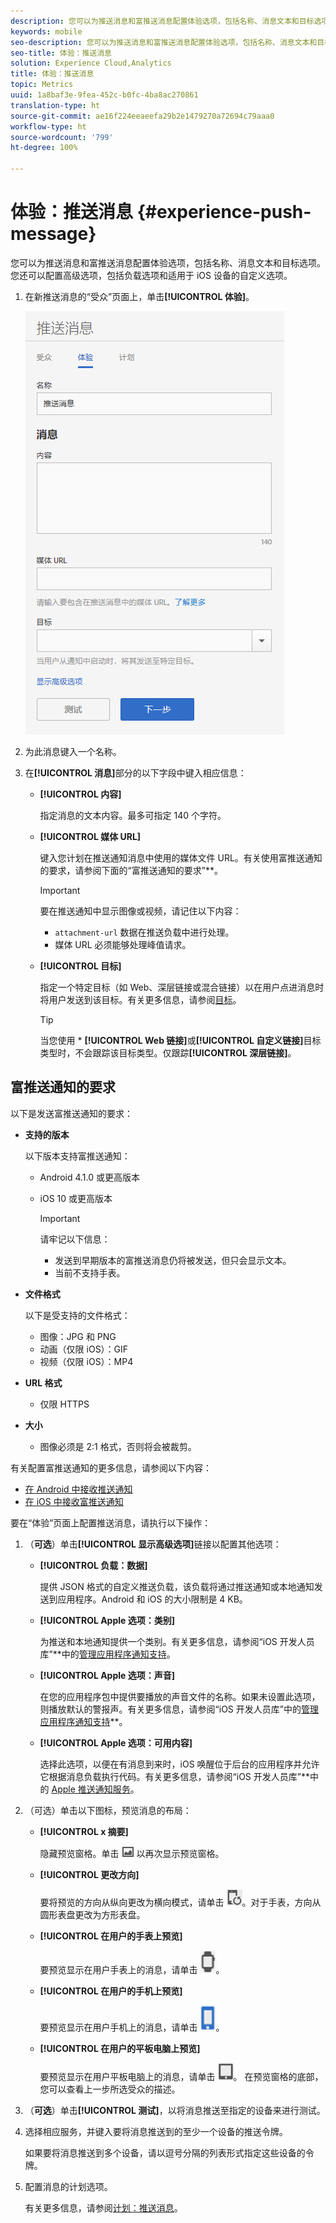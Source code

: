 ```yaml
---
description: 您可以为推送消息和富推送消息配置体验选项，包括名称、消息文本和目标选项。您还可以配置高级选项，包括负载选项和适用于 iOS 设备的自定义选项。
keywords: mobile
seo-description: 您可以为推送消息和富推送消息配置体验选项，包括名称、消息文本和目标选项。您还可以配置高级选项，包括负载选项和适用于 iOS 设备的自定义选项。
seo-title: 体验：推送消息
solution: Experience Cloud,Analytics
title: 体验：推送消息
topic: Metrics
uuid: 1a8baf3e-9fea-452c-b0fc-4ba8ac270861
translation-type: ht
source-git-commit: ae16f224eeaeefa29b2e1479270a72694c79aaa0
workflow-type: ht
source-wordcount: '799'
ht-degree: 100%

---
```



# 体验：推送消息 {#experience-push-message}

您可以为推送消息和富推送消息配置体验选项，包括名称、消息文本和目标选项。您还可以配置高级选项，包括负载选项和适用于 iOS 设备的自定义选项。

1. 在新推送消息的“受众”页面上，单击&#x200B;**[!UICONTROL 体验]**。

   ![体验：推送消息屏幕](assets/experience-push-message.png)

1. 为此消息键入一个名称。
1. 在&#x200B;**[!UICONTROL 消息]**&#x200B;部分的以下字段中键入相应信息：

   * **[!UICONTROL 内容]**

      指定消息的文本内容。最多可指定 140 个字符。

   * **[!UICONTROL 媒体 URL]**

      键入您计划在推送通知消息中使用的媒体文件 URL。有关使用富推送通知的要求，请参阅下面的“富推送通知的要求”**。

      >[!IMPORTANT]
      >
      >要在推送通知中显示图像或视频，请记住以下内容：
      > * `attachment-url` 数据在推送负载中进行处理。
      > * 媒体 URL 必须能够处理峰值请求。


   * **[!UICONTROL 目标]**

      指定一个特定目标（如 Web、深层链接或混合链接）以在用户点进消息时将用户发送到该目标。有关更多信息，请参阅[目标](/help/using/acquisition-main/c-create-destinations.md)。

      >[!TIP]
      >
      >当您使用 * **[!UICONTROL Web 链接]**&#x200B;或&#x200B;**[!UICONTROL 自定义链接]**&#x200B;目标类型时，不会跟踪该目标类型。仅跟踪&#x200B;**[!UICONTROL 深层链接]**。

## 富推送通知的要求

以下是发送富推送通知的要求：

* **支持的版本**

   以下版本支持富推送通知：
   * Android 4.1.0 或更高版本
   * iOS 10 或更高版本

      >[!IMPORTANT]
      >
      >请牢记以下信息：
      >* 发送到早期版本的富推送消息仍将被发送，但只会显示文本。
      >* 当前不支持手表。


* **文件格式**

   以下是受支持的文件格式：
   * 图像：JPG 和 PNG
   * 动画（仅限 iOS）：GIF
   * 视频（仅限 iOS）：MP4

* **URL 格式**
   * 仅限 HTTPS

* **大小**
   * 图像必须是 2:1 格式，否则将会被裁剪。

有关配置富推送通知的更多信息，请参阅以下内容：

* [在 Android 中接收推送通知](/help/android/messaging-main/push-messaging/c-set-up-rich-push-notif-android.md)
* [在 iOS 中接收富推送通知](/help/ios/messaging-main/push-messaging/c-set-up-rich-push-notif-ios.md)

要在“体验”页面上配置推送消息，请执行以下操作：

1. （**可选**）单击&#x200B;**[!UICONTROL 显示高级选项]**&#x200B;链接以配置其他选项：

   * **[!UICONTROL 负载：数据]**

      提供 JSON 格式的自定义推送负载，该负载将通过推送通知或本地通知发送到应用程序。Android 和 iOS 的大小限制是 4 KB。

   * **[!UICONTROL Apple 选项：类别]**

      为推送和本地通知提供一个类别。有关更多信息，请参阅“iOS 开发人员库”**&#x200B;中的[管理应用程序通知支持](https://developer.apple.com/library/content/documentation/NetworkingInternet/Conceptual/RemoteNotificationsPG/SupportingNotificationsinYourApp.html#//apple_ref/doc/uid/TP40008194-CH4-SW9)。

   * **[!UICONTROL Apple 选项：声音]**

      在您的应用程序包中提供要播放的声音文件的名称。如果未设置此选项，则播放默认的警报声。有关更多信息，请参阅“iOS 开发人员库”中的[管理应用程序通知支持](https://developer.apple.com/library/content/documentation/NetworkingInternet/Conceptual/RemoteNotificationsPG/SupportingNotificationsinYourApp.html#//apple_ref/doc/uid/TP40008194-CH4-SW10)**。

   * **[!UICONTROL Apple 选项：可用内容]**

      选择此选项，以便在有消息到来时，iOS 唤醒位于后台的应用程序并允许它根据消息负载执行代码。有关更多信息，请参阅“iOS 开发人员库”**&#x200B;中的 [Apple 推送通知服务](https://developer.apple.com/library/content/documentation/NetworkingInternet/Conceptual/RemoteNotificationsPG/APNSOverview.html#//apple_ref/doc/uid/TP40008194-CH8-SW1)。

1. （可选）单击以下图标，预览消息的布局：

   * **[!UICONTROL x 摘要]**

      隐藏预览窗格。单击 ![预览](assets/icon_preview.png) 以再次显示预览窗格。

   * **[!UICONTROL 更改方向]**

      要将预览的方向从纵向更改为横向模式，请单击 ![方向](assets/icon_orientation.png)。对于手表，方向从圆形表盘更改为方形表盘。

   * **[!UICONTROL 在用户的手表上预览]**

      要预览显示在用户手表上的消息，请单击 ![手表图标](assets/icon_watch.png)。

   * **[!UICONTROL 在用户的手机上预览]**

      要预览显示在用户手机上的消息，请单击 ![电话图标](assets/icon_phone.png)。

   * **[!UICONTROL 在用户的平板电脑上预览]**

      要预览显示在用户平板电脑上的消息，请单击 ![平板电脑图标](assets/icon_tablet.png)。
   在预览窗格的底部，您可以查看上一步所选受众的描述。

1. （**可选**）单击&#x200B;**[!UICONTROL 测试]**，以将消息推送至指定的设备来进行测试。
1. 选择相应服务，并键入要将消息推送到的至少一个设备的推送令牌。

   如果要将消息推送到多个设备，请以逗号分隔的列表形式指定这些设备的令牌。

1. 配置消息的计划选项。

   有关更多信息，请参阅[计划：推送消息](/help/using/in-app-messaging/t-create-push-message/c-schedule-push-message.md)。
